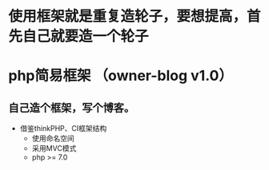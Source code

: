 # 使用框架就是重复造轮子，要想提高，首先自己就要造一个轮子

# php简易框架 （owner-blog v1.0）

## 自己造个框架，写个博客。
* 借鉴thinkPHP、CI框架结构
    *  使用命名空间
    *  采用MVC模式
    *  php >= 7.0 
